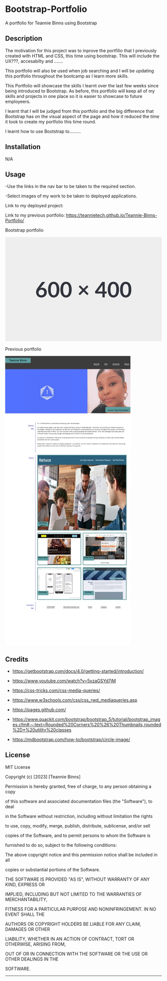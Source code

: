 # Bootstrap-Portfolio
A portfolio for Teannie Binns using Bootstrap


## Description 
The motivation for this project was to  inprove the portfilio that I previously created with HTML and CSS, this time using bootstrap. This will include the UX???, accesabilty and .......

This portfolio will also be used when job searching and I will be updating this portfolio throughout the bootcamp as I learn more skills.

This Portfolio will showcase the skills I learnt over the last few weeks since being introduced to Bootstrap. As before, this portfolio will keep all of my skills and projects in one place so it is easier to showcase to future employeers. 

I learnt that I will be judged from this portfolio and the big difference that Bootstrap has on the visual aspect of the page and how it reduced the time it took to create my portfolio this time round. 

I learnt how to use Bootstrap to.........



## Installation 
N/A 



## Usage 
-Use the links in the nav bar to be taken to the required section.

-Select images of my work to be taken to deployed applications. 

Link to my deployed project: 

Link to my previous portfolio: https://teannietech.github.io/Teannie-Binns-Portfolio/


Bootstrap portfolio

![alt text](/assets/images/placeholder.JPG) 
 


Previous portfolio 

![alt text](/assets/images/readmess.jpg) 
 

## Credits 


- https://getbootstrap.com/docs/4.0/getting-started/introduction/

- https://www.youtube.com/watch?v=5xzaGSYd7jM

- https://css-tricks.com/css-media-queries/

- https://www.w3schools.com/css/css_rwd_mediaqueries.asp

- https://pages.github.com/

-   https://www.quackit.com/bootstrap/bootstrap_5/tutorial/bootstrap_images.cfm#:~:text=Rounded%20Corners%20%26%20Thumbnails,rounded%2D*%20utility%20classes

- https://mdbootstrap.com/how-to/bootstrap/circle-image/


## License 

MIT License 


Copyright (c) [2023] [Teannie Binns] 


Permission is hereby granted, free of charge, to any person obtaining a copy 

of this software and associated documentation files (the "Software"), to deal 

in the Software without restriction, including without limitation the rights 

to use, copy, modify, merge, publish, distribute, sublicense, and/or sell 

copies of the Software, and to permit persons to whom the Software is 

furnished to do so, subject to the following conditions: 

 

The above copyright notice and this permission notice shall be included in all 

copies or substantial portions of the Software. 

 

THE SOFTWARE IS PROVIDED "AS IS", WITHOUT WARRANTY OF ANY KIND, EXPRESS OR 

IMPLIED, INCLUDING BUT NOT LIMITED TO THE WARRANTIES OF MERCHANTABILITY, 

FITNESS FOR A PARTICULAR PURPOSE AND NONINFRINGEMENT. IN NO EVENT SHALL THE 

AUTHORS OR COPYRIGHT HOLDERS BE LIABLE FOR ANY CLAIM, DAMAGES OR OTHER 

LIABILITY, WHETHER IN AN ACTION OF CONTRACT, TORT OR OTHERWISE, ARISING FROM, 

OUT OF OR IN CONNECTION WITH THE SOFTWARE OR THE USE OR OTHER DEALINGS IN THE 

SOFTWARE. 

 

--- 


